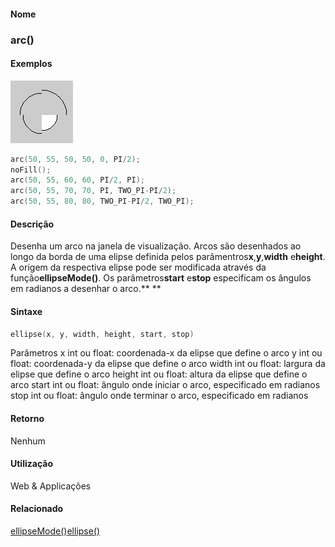
#### Nome
### arc()

#### Exemplos
<img border="0" height="100" src="media/arc_.gif" width="100"/>

```pde
arc(50, 55, 50, 50, 0, PI/2); 
noFill(); 
arc(50, 55, 60, 60, PI/2, PI); 
arc(50, 55, 70, 70, PI, TWO_PI-PI/2); 
arc(50, 55, 80, 80, TWO_PI-PI/2, TWO_PI); 

```

#### Descrição
Desenha um arco na janela de
visualização. Arcos são desenhados ao longo da
borda de uma elipse definida pelos parâmentros**x**,**y**,**width** e**height**. A origem da respectiva elipse pode ser modificada através da função**ellipseMode()**. Os parâmetros**start** e**stop** especificam os ângulos em radianos a desenhar o arco.** **

#### Sintaxe
```pde
ellipse(x, y, width, height, start, stop)

```
Parâmetros
x
int ou float: coordenada-x da elipse que define o arco
y
int ou float: coordenada-y  da elipse que define o arco
width
int ou float: largura  da elipse que define o arco
height
int ou float: altura da elipse que define o arco
start
int ou float: ângulo onde iniciar o arco, especificado em radianos
stop
int ou float: ângulo onde terminar o arco, especificado em radianos

#### Retorno

	
Nenhum

#### Utilização

	
Web & Applicações

#### Relacionado
[ellipseMode()](ellipseMode_)[ellipse()](ellipse_)
